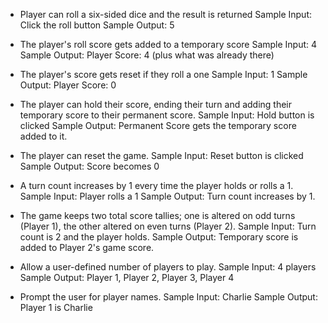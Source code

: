- Player can roll a six-sided dice and the result is returned
Sample Input: Click the roll button
Sample Output: 5

- The player's roll score gets added to a temporary score
Sample Input: 4
Sample Output: Player Score: 4 (plus what was already there)

- The player's score gets reset if they roll a one
Sample Input: 1
Sample Output: Player Score: 0

- The player can hold their score, ending their turn and adding their temporary score to their permanent score.
Sample Input: Hold button is clicked
Sample Output: Permanent Score gets the temporary score added to it.

- The player can reset the game.
Sample Input: Reset button is clicked
Sample Output: Score becomes 0

- A turn count increases by 1 every time the player holds or rolls a 1.
Sample Input: Player rolls a 1
Sample Output: Turn count increases by 1.

- The game keeps two total score tallies; one is altered on odd turns (Player 1), the other altered on even turns (Player 2).
Sample Input: Turn count is 2 and the player holds.
Sample Output: Temporary score is added to Player 2's game score.

- Allow a user-defined number of players to play.
Sample Input: 4 players
Sample Output: Player 1, Player 2, Player 3, Player 4

- Prompt the user for player names.
Sample Input: Charlie
Sample Output: Player 1 is Charlie

